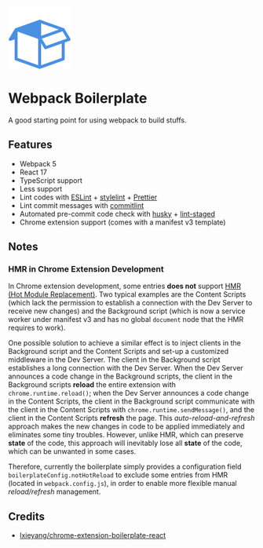 <img src="public/icon.png" width="128px" />

# Webpack Boilerplate

A good starting point for using webpack to build stuffs.

## Features

- Webpack 5
- React 17
- TypeScript support
- Less support
- Lint codes with [ESLint](https://www.npmjs.com/package/eslint) + [stylelint](https://www.npmjs.com/package/stylelint) + [Prettier](https://www.npmjs.com/package/prettier)
- Lint commit messages with [commitlint](https://www.npmjs.com/package/@commitlint/cli)
- Automated pre-commit code check with [husky](https://www.npmjs.com/package/husky) + [lint-staged](https://www.npmjs.com/package/lint-staged)
- Chrome extension support (comes with a manifest v3 template)

## Notes

### HMR in Chrome Extension Development

In Chrome extension development, some entries **does not** support [HMR (Hot Module Replacement)](https://webpack.js.org/concepts/hot-module-replacement/). Two typical examples are the Content Scripts (which lack the permission to establish a connection with the Dev Server to receive new changes) and the Background script (which is now a service worker under manifest v3 and has no global `document` node that the HMR requires to work).

One possible solution to achieve a similar effect is to inject clients in the Background script and the Content Scripts and set-up a customized middleware in the Dev Server. The client in the Background script establishes a long connection with the Dev Server. When the Dev Server announces a code change in the Background scripts, the client in the Background scripts **reload** the entire extension with `chrome.runtime.reload()`; when the Dev Server announces a code change in the Content Scripts, the client in the Background script communicate with the client in the Content Scripts with `chrome.runtime.sendMessage()`, and the client in the Content Scripts **refresh** the page. This *auto-reload-and-refresh* approach makes the new changes in code to be applied immediately and eliminates some tiny troubles. However, unlike HMR, which can preserve **state** of the code, this approach will inevitably lose all **state** of the code, which can be unwanted in some cases.

Therefore,  currently the boilerplate simply provides a configuration field `boilerplateConfig.notHotReload` to exclude some entries from HMR (located in `webpack.config.js`), in order to enable more flexible manual *reload/refresh* management.

## Credits

- [lxieyang/chrome-extension-boilerplate-react](https://github.com/lxieyang/chrome-extension-boilerplate-react)

